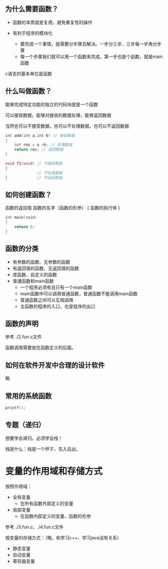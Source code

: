 ## 为什么需要函数？

- 函数的本质就是复用，避免重复性的操作

- 有利于程序的模块化
    - 要完成一个事情，就需要分步骤去解决。一步分三步、三步每一步再分步骤
    - 每一个步骤我们就可以用一个函数来完成，第一步也是个函数，就是main函数

c语言的基本单位是函数

## 什么叫做函数？
能够完成特定功能的独立的代码块就是一个函数

可以接收数据，能够对接收的数据处理，能够返回数据

当然也可以不接受数据，也可以不处理数据，也可以不返回数据
```c
int add(int a,int b) // 接收数据
{
    int res = a +b; // 处理数据
    return res; // 返回数据
}

void f1(void) // 不接收数据
{
              // 不处理数据
}             // 不返回数据
```

## 如何创建函数？
函数的返回值 函数的名字（函数的形参）
{
    函数的执行体
}
```c
int main(void)
{
    return 0;
}
```


## 函数的分类
- 有参数的函数、无参数的函数
- 有返回值的函数、无返回值的函数
- 库函数、自定义的函数
- 普通函数和main函数
  - 一个程序必须有且只有一个main函数
  - main函数中可以调用普通函数，普通函数不能调用main函数
  - 普通函数之间可以互相调用
  - 主函数的程序的入口，也是程序的出口


## 函数的声明
参考 ./2.fun.c文件

函数调用需要放在函数定义的后面。

## 如何在软件开发中合理的设计软件
略

## 常用的系统函数
```c
printf();
```


## 专题（递归）
想要学会递归，必须学会栈！

栈是什么：栈是一个杯子，先入后出。


# 变量的作用域和存储方式
按照作用域：
- 全局变量
  - 在所有函数外部定义的变量
- 局部变量
  - 在函数内部定义的变量、函数的形参

参考 ./3.fun.c、./4.fun.c文件

按变量的存储方式：（略，和学习c++、学习java没有关系）
- 静态变量
- 自动变量
- 寄存器变量
